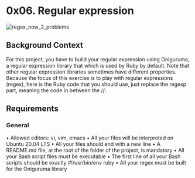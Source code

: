# 0x06. Regular expression


![regex_now_2_problems](https://github.com/Herman100/alx-system_engineering-devops/assets/55487841/c3c9cfef-cf27-4803-a4d3-831c3b81a129)


## Background Context
For this project, you have to build your regular expression using Oniguruma, a regular expression library that which is used by Ruby by default. Note that other regular expression libraries sometimes have different properties.
Because the focus of this exercise is to play with regular expressions (regex), here is the Ruby code that you should use, just replace the regexp part, meaning the code in between the //:

## Requirements
### General
•	Allowed editors: vi, vim, emacs
•	All your files will be interpreted on Ubuntu 20.04 LTS
•	All your files should end with a new line
•	A README.md file, at the root of the folder of the project, is mandatory
•	All your Bash script files must be executable
•	The first line of all your Bash scripts should be exactly #!/usr/bin/env ruby
•	All your regex must be built for the Oniguruma library


